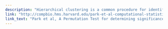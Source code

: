 ```yaml
---
description: "Hierarchical clustering is a common procedure for identifying structure in a dataset, and this is frequently used for organizing genomic data. Although more advanced clustering algorithms are available, the simplicity and visual appeal of hierarchical clustering have made it ubiquitous in gene expression data analysis. Hence, even minor improvements in this framework would have significant impact. There is currently no simple and systematic way of assessing and displaying the significance of various clusters in a resulting dendrogram without making certain distributional assumptions or ignoring gene-specific variances. In this work, we introduce a permutation test based on comparing the within-cluster structure of the observed data with those of sample datasets obtained by permuting the cluster membership. We carry out this test at each node of the dendrogram using a statistic derived from the singular value decomposition of variance matrices. The p-values thus obtained provide insight into the significance of each cluster division. Given these values, one can also modify the dendrogram by combining non-significant branches. By adjusting the cut-off level of significance for branches, one can produce dendrograms with a desired level of detail for ease of interpretation. We demonstrate the usefulness of this approach by applying it to illustrative datasets."
link: "http://compbio.hms.harvard.edu/park-et-al-computational-statistics-and-data-analysis-2009"
link_text: "Park et al, A Permutation Test for determining significance of clusters with applications to spatial and gene expression data,Computational Statistics and Data Analysis, 2009"
---
```



